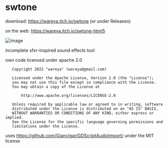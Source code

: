 # swtone

download: https://wareya.itch.io/swtone (or under Releases)

on the web: https://wareya.itch.io/swtone-html5

![image](https://user-images.githubusercontent.com/585488/160532286-7f531568-b4b7-4e22-a387-ac0323ca31c6.png)

incomplete sfxr-inspired sound effects tool

own code licensed under apache 2.0

```
   Copyright 2022 "wareya" (wareya@gmail.com)

   Licensed under the Apache License, Version 2.0 (the "License");
   you may not use this file except in compliance with the License.
   You may obtain a copy of the License at

       http://www.apache.org/licenses/LICENSE-2.0

   Unless required by applicable law or agreed to in writing, software
   distributed under the License is distributed on an "AS IS" BASIS,
   WITHOUT WARRANTIES OR CONDITIONS OF ANY KIND, either express or implied.
   See the License for the specific language governing permissions and
   limitations under the License.
```

uses https://github.com/Gianclgar/GDScriptAudioImport/ under the MIT license 
